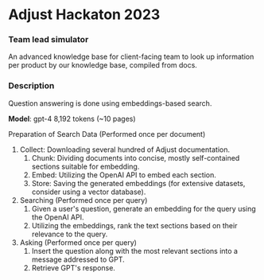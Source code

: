 Adjust Hackaton 2023
====================
### Team lead simulator
An advanced knowledge base for client-facing team to look up information per product by our knowledge base, compiled from docs.

### Description
Question answering is done using embeddings-based search.

__Model__: gpt-4 8,192 tokens (~10 pages)

Preparation of Search Data (Performed once per document)

1. Collect: Downloading several hundred of Adjust documentation.
   1. Chunk: Dividing documents into concise, mostly self-contained sections suitable for embedding.
   2. Embed: Utilizing the OpenAI API to embed each section.
   3. Store: Saving the generated embeddings (for extensive datasets, consider using a vector database).
2. Searching (Performed once per query)
   1. Given a user's question, generate an embedding for the query using the OpenAI API.
   2. Utilizing the embeddings, rank the text sections based on their relevance to the query.
3. Asking (Performed once per query)
   1. Insert the question along with the most relevant sections into a message addressed to GPT.
   2. Retrieve GPT's response.
